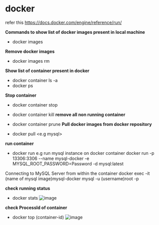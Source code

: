 # docker
refer this https://docs.docker.com/engine/reference/run/

**Commands to show list of docker images present in local machine**

- docker images

**Remove docker images**
- docker images rm <image-id>

**Show list of container present in docker**

- docker container ls -a
- docker ps
 
 **Stop container**
 
 - docker container stop <container-id>
 - docker container kill <container-id>
**remove all non running container**
 - docker container prune
**Pull docker images from docker repository**

- docker pull <e.g mysql>

**run container**
- docker run 
 e.g run mysql instance on docker container
 docker run -p 13306:3306 --name mysql-docker -e MYSQL_ROOT_PASSWORD=Password -d mysql:latest
 
 Connecting to MySQL Server from within the container
 docker exec -it (name of mysql image)mysql-docker mysql -u (username)root -p
 
 **check running status**
 - docker stats
 ![image](https://user-images.githubusercontent.com/44174633/174795099-f443ec39-5aa7-42f0-b929-01784041892f.png)

 **check ProcessId of container**
 - docker top (container-id)
 ![image](https://user-images.githubusercontent.com/44174633/174795564-5d308901-f623-418b-8c02-3613349235d6.png)


